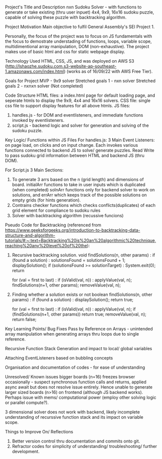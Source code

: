 Project's Title and Description
nxn Sudoku Solver - with functions to generate or take existing (thru user inpuet) 4x4, 9x9, 16x16 sudoku puzzle, capable of solving these puzzle with backtracking algorithm.



Project Motivation
Main objective to fulfil General Assembly's SEI Project 1.

Personally, the focus of the project was to focus on JS fundamentals with the focus to demostrate understading of functions, loops, variable scope, multidimentional array manipulation, DOM (non-exhaustive). The project makes use of basic html and css for static webpage display.



Technology Used
HTML, CSS, JS, and was deployed on AWS S3 (http://lshaozhe.sudoku.com.s3-website-ap-southeast-1.amazonaws.com/index.html) (works as of 16/09/22 with AWS Free Tier).



Goals for Project
MVP - 9x9 solver
Stretched goals 1 - nxn solver
Stretched goals 2 - nxnxn solver (Not completed)



Code Structure
HTML files: a index.html page for default loading page, and seperate htmls to display the 9x9, 4x4 and 16x16 solvers.
CSS file: single css file to support display features for all above htmls.
JS files: 
1. handles.js - for DOM and eventlisteners, and immediate functions invoked by eventlisteners.
2. script.js - backend logic and solver for generation and solving of the sudoku puzzle.



Key Logic/ Functions within JS Files
For handles.js:
3 Main Event Listeners: on page load, on clicks and on input change. Each invokes various functions connected to backend JS to solve/ generate puzzles.
Read Write to pass sudoku grid information between HTML and backend JS (thru DOM).

For Script.js
3 Main Sections:
1. To generate 3 arrs based on the n (grid length) and dimensions of board. initialArr functions to take in user inputs which is duplicated (when completed)
solnArr functions only for backend solver to work on solutions, and
errArr which keeps track of the possible solutions on empty grids (for hints generation).
2. Contrains checker functions which checks conflicts(duplicates) of each grid element for compliance to sudoku rules
3. Solver with backtracking algorithm (recussive funcions)



Pseudo Code for Backtracking (referenced from https://www.geeksforgeeks.org/introduction-to-backtracking-data-structure-and-algorithm-tutorials/#:~:text=Backtracking%20is%20an%20algorithmic%20technique,reaching%20any%20level%20of%20the):  

1. Recursive backtracking solution. 
void findSolutions(n, other params) :
    if (found a solution) :
        solutionsFound = solutionsFound + 1;
        displaySolution();
        if (solutionsFound >= solutionTarget) : 
            System.exit(0);
        return

    for (val = first to last) :
        if (isValid(val, n)) :
            applyValue(val, n);
            findSolutions(n+1, other params);
            removeValue(val, n);


2. Finding whether a solution exists or not 
boolean findSolutions(n, other params) :
    if (found a solution) :
        displaySolution();
        return true;

    for (val = first to last) :
        if (isValid(val, n)) :
            applyValue(val, n);
            if (findSolutions(n+1, other params))
                return true;
            removeValue(val, n);
        return false;

Key Learning Points/ Bug Fixes
Pass by Reference on Arrays - unintended array manipulation when generating arrays thru loops due to single reference.

Recursive Function Stack Generation and impact to local/ global variables

Attaching EventListeners based on bubbling concepts

Organisation and documentation of codes - for ease of understanding



Unresolved/ Known issues
bigger boards (n=16) freezes browser occasionally - suspect synchronous function calls and returns, applied async await but does not resolve issue entirely. Hence unable to generate larger sized boards (n>16) on frontend (although JS backend works). Perhaps issue with mems/ computational power (employ other solving logic or parallel compute?).

3 dimensional solver does not work with backend, likely incomplete understanding of recurssive function stack and its impact on variable scope.



Things to Improve On/ Reflections
1. Better version control thru documentation and commits onto git.
2. Refractor codes for simplicity of understanding/ troubleshooting/ further development.